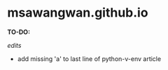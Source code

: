 # msawangwan.github.io

**TO-DO:**

*edits*

- add missing 'a' to last line of python-v-env article

